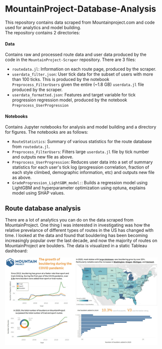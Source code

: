 # MountainProject-Database-Analysis

This repository contains data scraped from Mountainproject.com and code used for analytics and model building. <br/>
The repository contains 2 directories:<br/>

#### Data <br/>
Contains raw and processed route data and user data produced by the code in the `MountainProject-Scraper` repository. There are 3 files: <br/>
- `routedata.jl`: Information on each route page, produced by the scraper. <br/>
- `userdata_filter.json`: User tick data for the subset of users with more than 100 ticks. This is produced by the notebook `Preprocess_FilterUsers` given the 
entire (~1.8 GB) `userdata.jl` file produced by the scraper. <br/>
- `userdata_formatted.json`: Features and target variable for tick progression regression model, produced by the notebook `Preprocess_UserProgression` <br/>

#### Notebooks <br/>
Contains Jupyter notebooks for analysis and model building and a directory for figures. The notebooks are as follows: <br/>
- `RouteStatistics`: Summary of various statistics for the route database from `routedata.jl`. <br/>
- `Preprocess_FilterUsers`: Filters large `userdata.jl` file by tick number and outputs new file as above. <br/>
- `Preprocess_UserProgression`: Reduces user data into a set of summary statistics for each user's tick log (progression correlation, fraction of each style climbed, demographic information, etc) and outputs new file as above. <br/>
- `GradeProgression_LightGBM_model:`: Builds a regression model using LightGBM and hyperparameter optimization using optuna, explains model using SHAP values. 

## Route database analysis
There are a lot of analytics you can do on the data scraped from MountainProject. One thing I was interested in investigating was how the relative prevelance of different types of routes in the US has changed with time. I looked at the data and found that bouldering has been becoming increasingly popular over the last decade, and now the majority of routes on MountainProject are boulders. The data is visualized in a static Tableau dashboard: 

![alt text](https://github.com/mfizari/MountainProject-Database_Analysis/blob/main/Notebooks/Figures/GrowthOfBouldering.svg)



